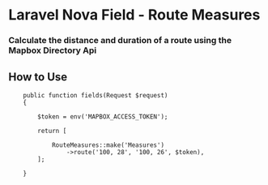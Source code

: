 # Laravel Nova Field - Route Measures

### Calculate the distance and duration of a route using the Mapbox Directory Api

## How to Use


        public function fields(Request $request)
        {

            $token = env('MAPBOX_ACCESS_TOKEN');
                    
            return [
                
                RouteMeasures::make('Measures')
                    ->route('100, 28', '100, 26', $token),
            ];
        
        }

